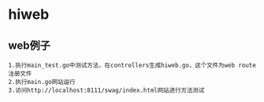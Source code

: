 # hiweb
## web例子
```
1.执行main_test.go中测试方法，在controllers生成hiweb.go，这个文件为web route注册文件
2.执行main.go网站运行
3.访问http://localhost:8111/swag/index.html网站进行方法测试
```
